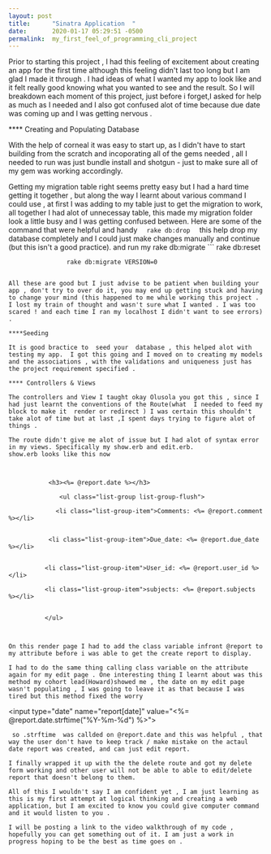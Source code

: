 ```yaml
---
layout: post
title:      "Sinatra Application  "
date:       2020-01-17 05:29:51 -0500
permalink:  my_first_feel_of_programming_cli_project
---
```




Prior to starting this project , I had this feeling of excitement about creating an app for the first time although this feeling didn't last too long but I am glad I made it through .  I had ideas of what I wanted my app to look like and it felt really good knowing what you wanted to see and the result. So I will breakdown each moment of this project, just before i forget,I asked for help as much as I needed and I also got confused alot of time because due date was coming up and I was getting nervous .

**** Creating and Populating Database

With the help of corneal it was easy to start up, as I didn't have to start building from the scratch and incoporating all of the gems needed , all I needed to run was just bundle install  and shotgun - just to make sure all of my gem was working accordingly.

Getting my migration table right seems pretty easy but I had a hard time getting it together , but along the way I learnt about various command I could use , at first I was adding to my table just to get the migration to work, all together I had alot of unnecessay table, this made my migration folder look a little  busy and I was getting confused between. 
Here are some of the command that were helpful and handy 
      ```   rake db:drop   ```                                                                                                                                      this help drop my database completely and I could just make changes manually and continue (but this isn't a good practice).  and run my rake db:migrate
		     ```
          rake db:reset 

					rake db:migrate VERSION=0
```

All these are good but I just advise to be patient when building your app , don't try to over do it, you may end up getting stuck and having to change your mind (this happened to me while working this project . I lost my train of thought and wasn't sure what I wanted . I was too scared ! and each time I ran my localhost I didn't want to see errors) .

****Seeding 

It is good bractice to  seed your  database , this helped alot with testing my app.  I got this going and I moved on to creating my models and the associations , with the validations and uniqueness just has the project requirement specified .

**** Controllers & Views

The controllers and View I taught okay Olusola you got this , since I had just learnt the conventions of the Route(what  I needed to feed my block to make it  render or redirect ) I was certain this shouldn't take alot of time but at last ,I spent days trying to figure alot of things .

The route didn't give me alot of issue but I had alot of syntax error in my views. Specifically my show.erb and edit.erb.
show.erb looks like this now 

           
  ```

               <h3><%= @report.date %></h3>

                  <ul class="list-group list-group-flush">

                 <li class="list-group-item">Comments: <%= @report.comment %></li>
  
 
               <li class="list-group-item">Due_date: <%= @report.due_date %></li>

 
              <li class="list-group-item">User_id: <%= @report.user_id %></li>
							
              <li class="list-group-item">subjects: <%= @report.subjects %></li>


              </ul>
```


On this render page I had to add the class variable infront @report to my attribute before i was able to get the create report to display.

I had to do the same thing calling class variable on the attribute again for my edit page . One interesting thing I learnt about was this method my cohort lead(Howard)showed me , the date on my edit page wasn't populating , I was going to leave it as that because I was tired but this method fixed the worry

```
<input type="date" name="report[date]" value="<%= @report.date.strftime("%Y-%m-%d") %>">
 
```
 so .strftime  was callded on @report.date and this was helpful , that way the user don't have to keep track / make mistake on the actaul date report was created, and can just edit report. 
 
I finally wrapped it up with the the delete route and got my delete form working and other user will not be able to able to edit/delete report that doesn't belong to them.
 
All of this I wouldn't say I am confident yet , I am just learning as this is my first attempt at logical thinking and creating a web application, but I am excited to know you could give computer command and it would listen to you .

I will be posting a link to the video walkthrough of my code , hopefully you can get something out of it. I am just a work in progress hoping to be the best as time goes on .
 
 
 
 
 
 
 
 
 
 
 
